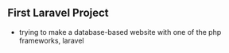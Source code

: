 ## First Laravel Project

- trying to make a database-based website with one of the php frameworks, laravel
